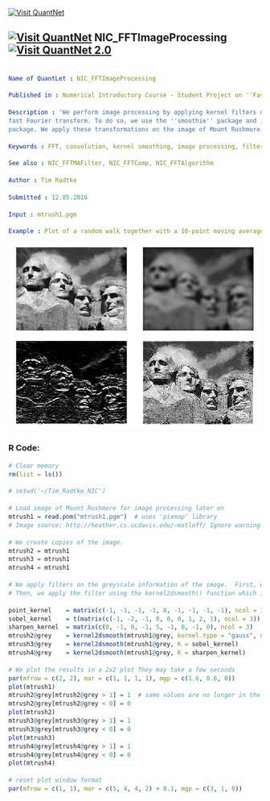 
[<img src="https://github.com/QuantLet/Styleguide-and-FAQ/blob/master/pictures/banner.png" width="880" alt="Visit QuantNet">](http://quantlet.de/index.php?p=info)

## [<img src="https://github.com/QuantLet/Styleguide-and-Validation-procedure/blob/master/pictures/qloqo.png" alt="Visit QuantNet">](http://quantlet.de/) **NIC_FFTImageProcessing** [<img src="https://github.com/QuantLet/Styleguide-and-Validation-procedure/blob/master/pictures/QN2.png" width="60" alt="Visit QuantNet 2.0">](http://quantlet.de/d3/ia)

```yaml

Name of QuantLet : NIC_FFTImageProcessing

Published in : Numerical Introductory Course - Student Project on ''Fast Fourier Transform''

Description : 'We perform image processing by applying kernel filters using convolution and the
fast Fourier transform. To do so, we use the ''smoothie'' package and its included kernel2dsmooth()
package. We apply these transformations on the image of Mount Rushmore.'

Keywords : FFT, convolution, kernel smoothing, image processing, filter

See also : NIC_FFTMAFilter, NIC_FFTComp, NIC_FFTAlgorithm

Author : Tim Radtke

Submitted : 12.05.2016

Input : mtrush1.pgm

Example : Plot of a random walk together with a 10-point moving average filter

```

![Picture1](NIC_FFTImageProcessing.png)


### R Code:
```r
# Clear memory
rm(list = ls())

# setwd('~/Tim_Radtke_NIC')

# Load image of Mount Rushmore for image processing later on
mtrush1 = read.pnm("mtrush1.pgm")  # uses 'pixmap' library
# Image source: http://heather.cs.ucdavis.edu/~matloff/ Ignore warning message

# We create copies of the image.
mtrush2 = mtrush1
mtrush3 = mtrush1
mtrush4 = mtrush1

# We apply filters on the greyscale information of the image.  First, we define certain kernels we might use.
# Then, we apply the filter using the kernel2dsmooth() function which implements 2d convolution using the FFT.

point_kernel    = matrix(c(-1, -1, -1, -1, 8, -1, -1, -1, -1), ncol = 3)  # Point filter
sobel_kernel    = t(matrix(c(-1, -2, -1, 0, 0, 0, 1, 2, 1), ncol = 3))  # Sobel
sharpen_kernel  = matrix(c(0, -1, 0, -1, 5, -1, 0, -1, 0), ncol = 3)
mtrush2@grey    = kernel2dsmooth(mtrush1@grey, kernel.type = "gauss", nx = 10, ny = 12, sigma = 4)
mtrush3@grey    = kernel2dsmooth(mtrush1@grey, K = sobel_kernel)
mtrush4@grey    = kernel2dsmooth(mtrush1@grey, K = sharpen_kernel)

# We plot the results in a 2x2 plot They may take a few seconds
par(mfrow = c(2, 2), mar = c(1, 1, 1, 1), mgp = c(1.6, 0.6, 0))
plot(mtrush1)
mtrush2@grey[mtrush2@grey > 1] = 1  # same values are no longer in the [0,1] range
mtrush2@grey[mtrush2@grey < 0] = 0
plot(mtrush2)
mtrush3@grey[mtrush3@grey > 1] = 1
mtrush3@grey[mtrush3@grey < 0] = 0
plot(mtrush3)
mtrush4@grey[mtrush4@grey > 1] = 1
mtrush4@grey[mtrush4@grey < 0] = 0
plot(mtrush4)

# reset plot window format
par(mfrow = c(1, 1), mar = c(5, 4, 4, 2) + 0.1, mgp = c(3, 1, 0))


```
